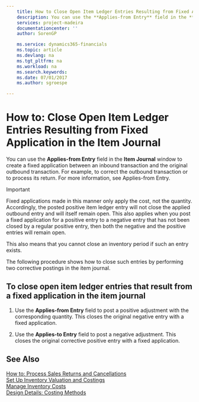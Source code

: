 ```yaml
---
    title: How to Close Open Item Ledger Entries Resulting from Fixed Application in the Item Journal | Microsoft Docs
    description: You can use the **Applies-from Entry** field in the **Item Journal** window to create a fixed application between an inbound transaction and the original outbound transaction. For example, to correct the outbound transaction or to process its return. For more information, see Applies-from Entry.
    services: project-madeira
    documentationcenter: ''
    author: SorenGP

    ms.service: dynamics365-financials
    ms.topic: article
    ms.devlang: na
    ms.tgt_pltfrm: na
    ms.workload: na
    ms.search.keywords:
    ms.date: 07/01/2017
    ms.author: sgroespe

---
```

# How to: Close Open Item Ledger Entries Resulting from Fixed Application in the Item Journal
You can use the **Applies-from Entry** field in the **Item Journal** window to create a fixed application between an inbound transaction and the original outbound transaction. For example, to correct the outbound transaction or to process its return. For more information, see Applies-from Entry.  
  
> [!IMPORTANT]  
>  Fixed applications made in this manner only apply the cost, not the quantity. Accordingly, the posted positive item ledger entry will not close the applied outbound entry and will itself remain open. This also applies when you post a fixed application for a positive entry to a negative entry that has not been closed by a regular positive entry, then both the negative and the positive entries will remain open.  
>   
>  This also means that you cannot close an inventory period if such an entry exists.  
  
 The following procedure shows how to close such entries by performing two corrective postings in the item journal.  
  
## To close open item ledger entries that result from a fixed application in the item journal  
  
1.  Use the **Applies-from Entry** field to post a positive adjustment with the corresponding quantity. This closes the original negative entry with a fixed application.  
  
2.  Use the **Applies-to Entry** field to post a negative adjustment. This closes the original corrective positive entry with a fixed application.  
  
## See Also  
 [How to: Process Sales Returns and Cancellations](sales-how-process-sales-returns-cancellations.md)   
 [Set Up Inventory Valuation and Costings](finance-set-up-inventory-valuation-and-costings.md)   
 [Manage Inventory Costs](finance-manage-inventory-costs.md)   
 [Design Details: Costing Methods](design-details-costing-methods.md)
